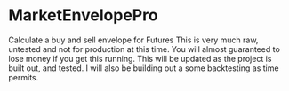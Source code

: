 # MarketEnvelopePro
Calculate a buy and sell envelope for Futures
This is very much raw, untested and not for production at this time.  You will almost guaranteed to lose money if you get this running.  This will be updated as the project is built out, and tested.  I will also be building out a some backtesting as time permits.  